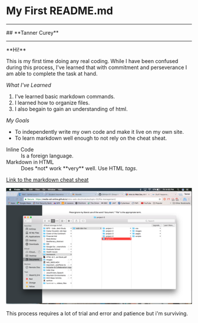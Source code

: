 # **My First README.md**
<hr>
## **Tanner Curey**
<hr>
**Hi!**

This is my first time doing any real coding. While I have been confused during this process, I've learned that with commitment and perseverance I am able to complete the task at hand.

_What I've Learned_

1. I've learned basic markdown commands.
2. I learned how to organize files.
3. I also begain to gain an understanding of html.

_My Goals_

* To independently write my own code and make it live on my own site.
* To learn markdown well enough to not rely on the cheat sheat.

<dl>
  <dt>Inline Code</dt>
  <dd>Is a foreign language.</dd>

  <dt>Markdown in HTML</dt>
  <dd>Does *not* work **very** well. Use HTML <em>tags</em>.</dd>
</dl>

[Link to the markdown cheat sheat](https://github.com/adam-p/markdown-here/wiki/Markdown-Cheatsheet#links)

![Screenshot of my Directory](./images/screenshot-1.png)

This process requires a lot of trial and error and patience but i'm surviving.
